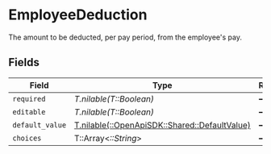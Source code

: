# EmployeeDeduction

The amount to be deducted, per pay period, from the employee's pay.


## Fields

| Field                                                                                | Type                                                                                 | Required                                                                             | Description                                                                          |
| ------------------------------------------------------------------------------------ | ------------------------------------------------------------------------------------ | ------------------------------------------------------------------------------------ | ------------------------------------------------------------------------------------ |
| `required`                                                                           | *T.nilable(T::Boolean)*                                                              | :heavy_minus_sign:                                                                   | N/A                                                                                  |
| `editable`                                                                           | *T.nilable(T::Boolean)*                                                              | :heavy_minus_sign:                                                                   | N/A                                                                                  |
| `default_value`                                                                      | [T.nilable(::OpenApiSDK::Shared::DefaultValue)](../../models/shared/defaultvalue.md) | :heavy_minus_sign:                                                                   | N/A                                                                                  |
| `choices`                                                                            | T::Array<*::String*>                                                                 | :heavy_minus_sign:                                                                   | N/A                                                                                  |